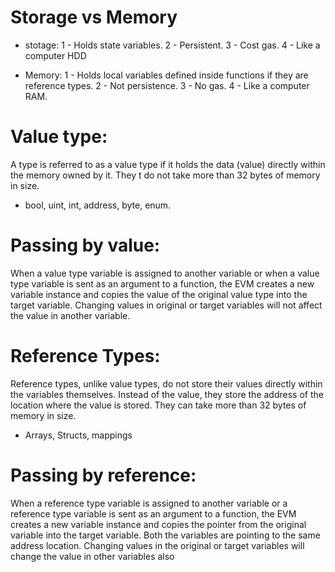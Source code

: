 # Storage vs Memory

- stotage:
  1 - Holds state variables.
  2 - Persistent.
  3 - Cost gas.
  4 - Like a computer HDD

- Memory:
  1 - Holds local variables defined inside functions if they are reference types.
  2 - Not persistence.
  3 - No gas.
  4 - Like a computer RAM.

# Value type:

A type is referred to as a value type if it holds the data (value) directly within the memory
owned by it. They t do not take more than 32 bytes of memory in size.

- bool, uint, int, address, byte, enum.

# Passing by value:

When a value type variable is assigned to another variable or when a value type variable is
sent as an argument to a function, the EVM creates a new variable instance and copies the
value of the original value type into the target variable. Changing values in original or target variables will not affect the value in another variable.

# Reference Types:

Reference types, unlike value types, do not store their values directly within the variables
themselves. Instead of the value, they store the address of the location where the value is
stored. They can take more than 32 bytes of memory in size.

- Arrays, Structs, mappings

# Passing by reference:

When a reference type variable is assigned to another variable or a reference type variable
is sent as an argument to a function, the EVM creates a new variable instance and copies
the pointer from the original variable into the target variable. Both the variables are pointing to the same address location. Changing values in the original or target variables will change the value in other variables also
